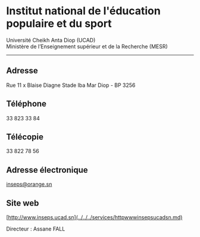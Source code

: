 # Institut national de l'éducation populaire et du sport

Université Cheikh Anta Diop (UCAD)  
Ministère de l’Enseignement supérieur et de la Recherche (MESR)  

-------------------------------------------------------------------------------------------------------

**Adresse**
-----------

Rue 11 x Blaise Diagne Stade Iba Mar Diop - BP 3256

**Téléphone**
-------------

33 823 33 84

**Télécopie**
-------------

33 822 78 56

**Adresse électronique**
------------------------

[inseps@orange.sn](../../../services/insepsorangesn.md)

**Site web**
------------

[http://www.inseps.ucad.sn](../../../services/httpwwwinsepsucadsn.md)

Directeur : Assane FALL